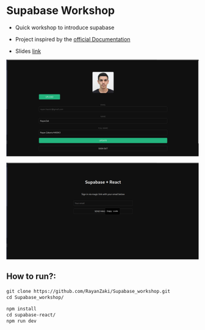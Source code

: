 # Supabase Workshop

- Quick workshop to introduce supabase
- Project inspired by the [official Documentation](https://supabase.com/docs/guides/getting-started/tutorials/with-react?database-method=sql)

- Slides [link](https://docs.google.com/presentation/d/1BFAaGYSvgKdOC5dF8OK7IIzwNB-oSxL26SldHt87D3I/edit?usp=sharing)

![](image-1.png)

![](image.png)

## How to run?:

```
git clone https://github.com/RayanZaki/Supabase_workshop.git
cd Supabase_workshop/
```

```
npm install
cd supabase-react/
npm run dev
```
